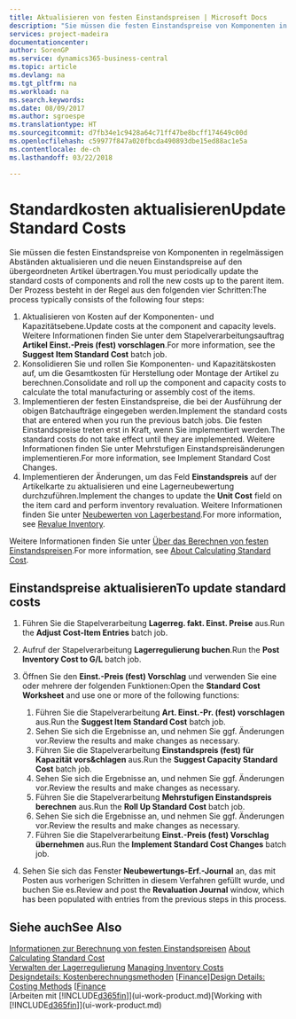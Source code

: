 ```yaml
---
title: Aktualisieren von festen Einstandspreisen | Microsoft Docs
description: "Sie müssen die festen Einstandspreise von Komponenten in regelmässigen Abständen aktualisieren und die neuen Einstandspreise auf den übergeordneten Artikel übertragen."
services: project-madeira
documentationcenter: 
author: SorenGP
ms.service: dynamics365-business-central
ms.topic: article
ms.devlang: na
ms.tgt_pltfrm: na
ms.workload: na
ms.search.keywords: 
ms.date: 08/09/2017
ms.author: sgroespe
ms.translationtype: HT
ms.sourcegitcommit: d7fb34e1c9428a64c71ff47be8bcff174649c00d
ms.openlocfilehash: c59977f847a020fbcda490893dbe15ed88ac1e5a
ms.contentlocale: de-ch
ms.lasthandoff: 03/22/2018

---
```

# <a name="update-standard-costs"></a><span data-ttu-id="ab484-103">Standardkosten aktualisieren</span><span class="sxs-lookup"><span data-stu-id="ab484-103">Update Standard Costs</span></span>
<span data-ttu-id="ab484-104">Sie müssen die festen Einstandspreise von Komponenten in regelmässigen Abständen aktualisieren und die neuen Einstandspreise auf den übergeordneten Artikel übertragen.</span><span class="sxs-lookup"><span data-stu-id="ab484-104">You must periodically update the standard costs of components and roll the new costs up to the parent item.</span></span> <span data-ttu-id="ab484-105">Der Prozess besteht in der Regel aus den folgenden vier Schritten:</span><span class="sxs-lookup"><span data-stu-id="ab484-105">The process typically consists of the following four steps:</span></span>  

1.  <span data-ttu-id="ab484-106">Aktualisieren von Kosten auf der Komponenten- und Kapazitätsebene.</span><span class="sxs-lookup"><span data-stu-id="ab484-106">Update costs at the component and capacity levels.</span></span> <span data-ttu-id="ab484-107">Weitere Informationen finden Sie unter dem Stapelverarbeitungsauftrag **Artikel Einst.-Preis (fest) vorschlagen**.</span><span class="sxs-lookup"><span data-stu-id="ab484-107">For more information, see the **Suggest Item Standard Cost** batch job.</span></span>  
2.  <span data-ttu-id="ab484-108">Konsolidieren Sie und rollen Sie Komponenten- und Kapazitätskosten auf, um die Gesamtkosten für Herstellung oder Montage der Artikel zu berechnen.</span><span class="sxs-lookup"><span data-stu-id="ab484-108">Consolidate and roll up the component and capacity costs to calculate the total manufacturing or assembly cost of the items.</span></span>  
3.  <span data-ttu-id="ab484-109">Implementieren der festen Einstandspreise, die bei der Ausführung der obigen Batchaufträge eingegeben werden.</span><span class="sxs-lookup"><span data-stu-id="ab484-109">Implement the standard costs that are entered when you run the previous batch jobs.</span></span> <span data-ttu-id="ab484-110">Die festen Einstandspreise treten erst in Kraft, wenn Sie implementiert werden.</span><span class="sxs-lookup"><span data-stu-id="ab484-110">The standard costs do not take effect until they are implemented.</span></span> <span data-ttu-id="ab484-111">Weitere Informationen finden Sie unter Mehrstufigen Einstandspreisänderungen implementieren.</span><span class="sxs-lookup"><span data-stu-id="ab484-111">For more information, see Implement Standard Cost Changes.</span></span>  
4.  <span data-ttu-id="ab484-112">Implementieren der Änderungen, um das Feld **Einstandspreis** auf der Artikelkarte zu aktualisieren und eine Lagerneubewertung durchzuführen.</span><span class="sxs-lookup"><span data-stu-id="ab484-112">Implement the changes to update the **Unit Cost** field on the item card and perform inventory revaluation.</span></span> <span data-ttu-id="ab484-113">Weitere Informationen finden Sie unter [Neubewerten von Lagerbestand](inventory-how-revalue-inventory.md).</span><span class="sxs-lookup"><span data-stu-id="ab484-113">For more information, see [Revalue Inventory](inventory-how-revalue-inventory.md).</span></span>  

<span data-ttu-id="ab484-114">Weitere Informationen finden Sie unter [Über das Berechnen von festen Einstandspreisen](finance-about-calculating-standard-cost.md).</span><span class="sxs-lookup"><span data-stu-id="ab484-114">For more information, see [About Calculating Standard Cost](finance-about-calculating-standard-cost.md).</span></span>  
## <a name="to-update-standard-costs"></a><span data-ttu-id="ab484-115">Einstandspreise aktualisieren</span><span class="sxs-lookup"><span data-stu-id="ab484-115">To update standard costs</span></span>  
1.  <span data-ttu-id="ab484-116">Führen Sie die Stapelverarbeitung **Lagerreg. fakt. Einst. Preise** aus.</span><span class="sxs-lookup"><span data-stu-id="ab484-116">Run the **Adjust Cost-Item Entries** batch job.</span></span>  
2.  <span data-ttu-id="ab484-117">Aufruf der Stapelverarbeitung **Lagerregulierung buchen**.</span><span class="sxs-lookup"><span data-stu-id="ab484-117">Run the **Post Inventory Cost to G/L** batch job.</span></span>  
3.  <span data-ttu-id="ab484-118">Öffnen Sie den **Einst.-Preis (fest) Vorschlag** und verwenden Sie eine oder mehrere der folgenden Funktionen:</span><span class="sxs-lookup"><span data-stu-id="ab484-118">Open the **Standard Cost Worksheet** and use one or more of the following functions:</span></span>  

    1.  <span data-ttu-id="ab484-119">Führen Sie die Stapelverarbeitung **Art. Einst.-Pr. (fest) vorschlagen** aus.</span><span class="sxs-lookup"><span data-stu-id="ab484-119">Run the **Suggest Item Standard Cost** batch job.</span></span>  
    2.  <span data-ttu-id="ab484-120">Sehen Sie sich die Ergebnisse an, und nehmen Sie ggf. Änderungen vor.</span><span class="sxs-lookup"><span data-stu-id="ab484-120">Review the results and make changes as necessary.</span></span>  
    3.  <span data-ttu-id="ab484-121">Führen Sie die Stapelverarbeitung **Einstandspreis (fest) für Kapazität vors&chlagen** aus.</span><span class="sxs-lookup"><span data-stu-id="ab484-121">Run the **Suggest Capacity Standard Cost** batch job.</span></span>  
    4.  <span data-ttu-id="ab484-122">Sehen Sie sich die Ergebnisse an, und nehmen Sie ggf. Änderungen vor.</span><span class="sxs-lookup"><span data-stu-id="ab484-122">Review the results and make changes as necessary.</span></span>
    5. <span data-ttu-id="ab484-123">Führen Sie die Stapelverarbeitung **Mehrstufigen Einstandspreis berechnen** aus.</span><span class="sxs-lookup"><span data-stu-id="ab484-123">Run the **Roll Up Standard Cost** batch job.</span></span>
    6.  <span data-ttu-id="ab484-124">Sehen Sie sich die Ergebnisse an, und nehmen Sie ggf. Änderungen vor.</span><span class="sxs-lookup"><span data-stu-id="ab484-124">Review the results and make changes as necessary.</span></span>
    7.  <span data-ttu-id="ab484-125">Führen Sie die Stapelverarbeitung **Einst.-Preis (fest) Vorschlag übernehmen** aus.</span><span class="sxs-lookup"><span data-stu-id="ab484-125">Run the **Implement Standard Cost Changes** batch job.</span></span>  
4.  <span data-ttu-id="ab484-126">Sehen Sie sich das Fenster **Neubewertungs-Erf.-Journal** an, das mit Posten aus vorherigen Schritten in diesem Verfahren gefüllt wurde, und buchen Sie es.</span><span class="sxs-lookup"><span data-stu-id="ab484-126">Review and post the **Revaluation Journal** window, which has been populated with entries from the previous steps in this process.</span></span>  

## <a name="see-also"></a><span data-ttu-id="ab484-127">Siehe auch</span><span class="sxs-lookup"><span data-stu-id="ab484-127">See Also</span></span>  
 <span data-ttu-id="ab484-128">[Informationen zur Berechnung von festen Einstandspreisen](finance-about-calculating-standard-cost.md) </span><span class="sxs-lookup"><span data-stu-id="ab484-128">[About Calculating Standard Cost](finance-about-calculating-standard-cost.md) </span></span>  
 <span data-ttu-id="ab484-129">[Verwalten der Lagerregulierung](finance-manage-inventory-costs.md) </span><span class="sxs-lookup"><span data-stu-id="ab484-129">[Managing Inventory Costs](finance-manage-inventory-costs.md) </span></span>  
 <span data-ttu-id="ab484-130">[Designdetails: Kostenberechnungsmethoden](design-details-costing-methods.md) [[Finance](finance.md)]</span><span class="sxs-lookup"><span data-stu-id="ab484-130">[Design Details: Costing Methods](design-details-costing-methods.md) [[Finance](finance.md)</span></span>  
 <span data-ttu-id="ab484-131">[Arbeiten mit [!INCLUDE[d365fin](includes/d365fin_md.md)]](ui-work-product.md)</span><span class="sxs-lookup"><span data-stu-id="ab484-131">[Working with [!INCLUDE[d365fin](includes/d365fin_md.md)]](ui-work-product.md)</span></span>  

